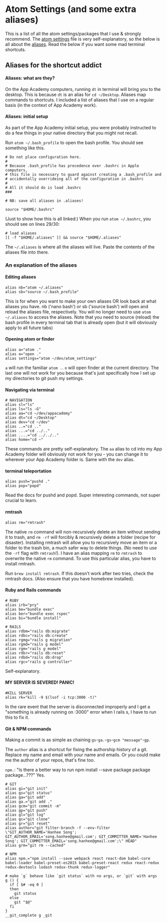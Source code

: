 # Atom Settings (and some extra aliases)

This is a list of all the atom settings/packages that I use & strongly recommend. The [atom settings](https://github.com/hanhee-song/atom_settings/blob/master/atom_settings.md) file is very self-explanatory, so the below is all about the [aliases](https://github.com/hanhee-song/atom_settings/blob/master/aliases.md). Read the below if you want some mad terminal shortcuts.

## Aliases for the shortcut addict

#### Aliases: what are they?

On the App Academy computers, running ```dt``` in terminal will bring you to the desktop. This is because ```dt``` is an alias for ```cd ~/Desktop```. Aliases map commands to shortcuts. I included a list of aliases that I use on a regular basis (in the context of App Academy work).

#### Aliases: initial setup

As part of the App Academy initial setup, you were probably instructed to do a few things in your native directory that you might not recall.

Run ```atom ~/.bash_profile``` to open the bash profile. You should see something like this.

```###
# Do not place configuration here.
#
# Because .bash_profile has precedence over .bashrc in Apple computers,
# this file is necessary to guard against creating a .bash_profile and
# accidentally overrideing all of the configuration in .bashrc
#
# All it should do is load .bashrc
###

# NB: save all aliases in .aliases!

source "$HOME/.bashrc"
```

(Just to show how this is all linked:) When you run ```atom ~/.bashrc```, you should see on lines 29/30:

```
# load aliases
[[ -f "$HOME/.aliases" ]] && source "$HOME/.aliases"
```

The ```~/.aliases``` is where all the aliases will live. Paste the contents of the aliases file into there.

### An explanation of the aliases

#### Editing aliases
```
alias nb="atom ~/.aliases"
alias sb="source ~/.bash_profile"
```
This is for when you want to make your own aliases OR look back at what aliases you have. nb ('nano bash') or sb ('source bash') will open and reload the aliases file, respectively. You will no longer need to use ```atom ~/.aliases``` to access the aliases. Note that you need to source (reload) the bash profile in every terminal tab that is already open (but it will obviously apply to all future tabs)

#### Opening atom or finder

```
alias a="atom ."
alias o="open ."
alias settings="atom ~/dev/atom_settings"
```
```a``` will run the familiar ```atom .```. ```o``` will open finder at the current directory. The last one will not work for you because that's just specifically how I set up my directories to git push my settings.

#### Navigating via terminal

```
# NAVIGATION
alias sl="ls"
alias ls="ls -G"
alias aa="cd ~/dev/appacademy"
alias dt="cd ~/Desktop"
alias dev="cd ~/dev"
alias ..="cd .."
alias ...="cd ../.."
alias ....="cd ../../.."
alias home="cd ~"
```
These commands are pretty self-explanatory. The ```aa``` alias to cd into my App Academy folder will obviously not work for you - you can change it to wherever your App Academy folder is. Same with the ```dev``` alias.

#### terminal teleportation

```
alias push="pushd ."
alias pop="popd"
```
Read the docs for pushd and popd. Super interesting commands, not super crucial to learn.

#### rmtrash

```
alias rm="rmtrash"
```
The native ```rm``` command will non-recursively delete an item without sending it to trash, and ```rm -rf``` will forcibly & recursively delete a folder (recipe for disaster). Installing rmtrash will allow you to recursively move an item or a folder to the trash bin, a much safer way to delete things. (No need to use the ```-rf``` flag with ```rmtrash```!). I have an alias mapping ```rm``` to ```rmtrash``` to overwrite the native ```rm``` command. To use this particular alias, you have to install rmtrash.

Run ```brew install rmtrash```. If this doesn't work after two tries, check the rmtrash docs. (Also ensure that you have homebrew installed).


#### Ruby and Rails commands
```
# RUBY
alias irb="pry"
alias be="bundle exec"
alias ber="bundle exec rspec"
alias bi="bundle install"

# RAILS
alias rdbm="rails db:migrate"
alias rdbc="rails db:create"
alias rgmg="rails g migration"
alias rgmd="rails g model"
alias rgm="rails g model"
alias rdbr="rails db:reset"
alias rdbd="rails db:drop"
alias rgc="rails g controller"
```
Self-explanatory.


#### MY SERVER IS SEVERED! PANIC!
```
#KILL SERVER
alias rk="kill -9 $(lsof -i tcp:3000 -t)"
```

In the rare event that the server is disconnected improperly and I get a "something is already running on :3000" error when I rails s, I have to run this to fix it.


#### Git & NPM commands

Making a commit is as simple as chaining ```gs```-```ga.```-```gs```-```gcm "message"```-```gp```.

The ```author``` alias is a shortcut for fixing the authorship history of a git. Replace my name and email with your name and emails. Or you could make me the author of your repos, that's fine too.

```npm.```: "Is there a better way to run npm install --save package package package...???" Yes.
```
# GIT
alias gi="git init"
alias gs="git status"
alias ga="git add"
alias ga.="git add ."
alias gcm="git commit -m"
alias gp="git push"
alias gl="git log"
alias gc="git clone"
alias gr="git reset"
alias author="git filter-branch -f --env-filter \"GIT_AUTHOR_NAME='Hanhee Song'; GIT_AUTHOR_EMAIL='song.hanhee@gmail.com'; GIT_COMMITTER_NAME='Hanhee Song'; GIT_COMMITTER_EMAIL='song.hanhee@gmail.com';\" HEAD"
alias grm="git rm --cached"

# NPM
alias npm.="npm install --save webpack react react-dom babel-core babel-loader babel-preset-es2015 babel-preset-react redux react-redux redux-devtools lodash redux-thunk redux-logger"

# make `g` behave like `git status` with no args, or `git` with args
g () {
  if [ $# -eq 0 ]
  then
    git status
  else
    git "$@"
  fi
}
__git_complete g _git
```
